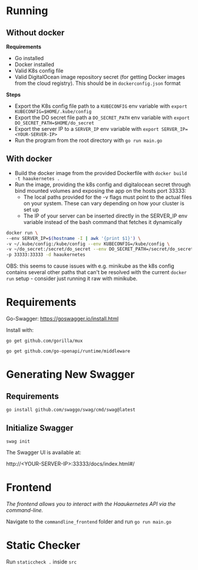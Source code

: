 # Running
## Without docker

**Requirements** 

- Go installed
- Docker installed
- Valid K8s config file 
- Valid DigitalOcean image repository secret (for getting Docker images from the cloud registry). This should be in `dockerconfig.json` format

**Steps**
- Export the K8s config file path to a `KUBECONFIG` env variable with ``export KUBECONFIG=$HOME/.kube/config``
- Export the DO secret file path a `DO_SECRET_PATH` env variable with ``export DO_SECRET_PATH=$HOME/do_secret``
- Export the server IP to a `SERVER_IP` env variable with ``export SERVER_IP=<YOUR-SERVER-IP>``
- Run the program from the root directory with ``go run main.go``

## With docker
- Build the docker image from the provided Dockerfile with ``docker build -t haaukernetes .``
- Run the image, providing the k8s config and digitalocean secret through bind mounted volumes and exposing the app on the hosts port 33333:
    - The local paths provided for the -v flags must point to the actual files on your system. These can vary depending on how your cluster is set up
    - The IP of your server can be inserted directly in the SERVER_IP env variable instead of the bash command that fetches it dynamically 

```bash
docker run \
--env SERVER_IP=$(hostname -I | awk '{print $1}') \
-v ~/.kube/config:/kube/config --env KUBECONFIG=/kube/config \
-v ~/do_secret:/secret/do_secret --env DO_SECRET_PATH=/secret/do_secret \
-p 33333:33333 -d haaukernetes
```

OBS: this seems to cause issues with e.g. minikube as the k8s config contains several other paths that can't 
be resolved with the current ``docker run`` setup - consider just running it raw with minikube.

# Requirements
Go-Swagger: https://goswagger.io/install.html

Install with:

``go get github.com/gorilla/mux``

``go get github.com/go-openapi/runtime/middleware``

# Generating New Swagger
## Requirements
``go install github.com/swaggo/swag/cmd/swag@latest``

## Initialize Swagger
``swag init ``

The Swagger UI is available at: 

http://\<YOUR-SERVER-IP\>:33333/docs/index.html#/

# Frontend
*The frontend allows you to interact with the Haaukernetes API via the command-line.*

Navigate to the `commandline_frontend` folder and run
``go run main.go``

# Static Checker
Run `staticcheck .` inside `src`
